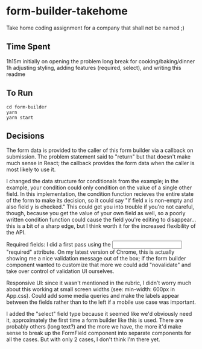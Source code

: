 # form-builder-takehome

Take home coding assignment for a company that shall not be named ;)

## Time Spent
1h15m initially on opening the problem
long break for cooking/baking/dinner
1h adjusting styling, adding features (required, select), and writing this readme


## To Run
```
cd form-builder
yarn
yarn start
```


## Decisions
The form data is provided to the caller of this form builder via a callback on submission. The problem statement said to "return" but that doesn't make much sense in React; the callback provides the form data when the caller is most likely to use it.

I changed the data structure for conditionals from the example; in the example, your condition could only condition on the value of a single other field. In this implementation, the condition function recieves the entire state of the form to make its decision, so it could say "if field x is non-empty and also field y is checked." This could get you into trouble if you're not careful, though, because you get the value of your own field as well, so a poorly written condition function could cause the field you're editing to disappear... this is a bit of a sharp edge, but I think worth it for the increased flexibility of the API.

Required fields: I did a first pass using the <input> "required" attribute. On my latest version of Chrome, this is actually showing me a nice validation message out of the box; if the form builder component wanted to customize that more we could add "novalidate" and take over control of validation UI ourselves. 

Responsive UI: since it wasn't mentioned in the rubric, I didn't worry much about this working at small screen widths (see: min-width: 600px in App.css). Could add some media queries and make the labels appear between the fields rather than to the left if a mobile use case was important.

I added the "select" field type because it seemed like we'd obviously need it, approximately the first time a form builder like this is used. There are probably others (long text?) and the more we have, the more it'd make sense to break up the FormField component into separate components for all the cases. But with only 2 cases, I don't think I'm there yet.